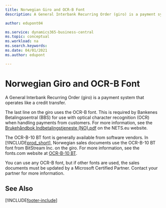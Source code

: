 ```yaml
---
title: Norwegian Giro and OCR-B Font
description: A General Interbank Recurring Order (giro) is a payment system that operates like a credit transfer.

author: edupont04

ms.service: dynamics365-business-central
ms.topic: conceptual
ms.workload: na
ms.search.keywords:
ms.date: 04/01/2021
ms.author: edupont

---
```

# Norwegian Giro and OCR-B Font
A General Interbank Recurring Order (giro) is a payment system that operates like a credit transfer.  

The last line on the giro uses the OCR-B font. This is required by Bankenes Betalingssentral (BBS) for use with optical character recognition (OCR) when handling payments from customers. For more information, see the [Brukehåndbok Indbetalingstjeneste (NO).pdf](https://www.nets.eu/no-nb/SiteCollectionDocuments/Egiro/Brukehåndbok%20Innbetalingstjenestene%20(NO).pdf) on the NETS.eu website.  

The OCR-B-10 BT font is generally available from software vendors. In [!INCLUDE[prod_short](../../includes/prod_short.md)], Norwegian sales documents use the OCR-B-10 BT font from BitStream Inc. on the giro. For more information, see the fonts.com website at [OCR-B-10 BT](https://www.fonts.com/font/bitstream/ocr-b-bt/10).  

You can use any OCR-B font, but if other fonts are used, the sales documents must be updated by a Microsoft Certified Partner. Contact your partner for more information.  

## See Also


[!INCLUDE[footer-include](../../includes/footer-banner.md)]